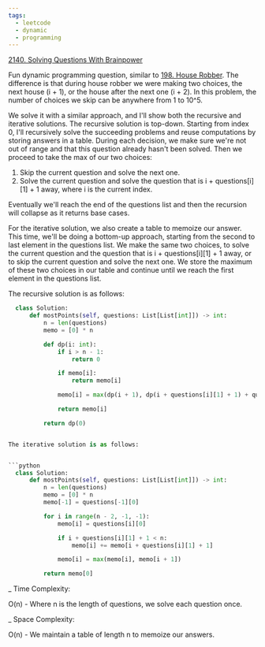 ```yaml
---
tags:
  - leetcode
  - dynamic
  - programming
---
```


<a href="https://leetcode.com/problems/solving-questions-with-brainpower/">
2140. Solving Questions With Brainpower</a>

Fun dynamic programming question, similar to <a href="198.html">198. House
Robber</a>. The difference is that during house robber we were making two
choices, the next house (i + 1), or the house after the next one (i + 2). In
this problem, the number of choices we skip can be anywhere from 1 to 10^5.

We solve it with a similar approach, and I'll show both the recursive and
iterative solutions. The recursive solution is top-down. Starting from index 0,
I'll recursively solve the succeeding problems and reuse computations by storing
answers in a table. During each decision, we make sure we're not out of range
and that this question already hasn't been solved. Then we proceed to take the
max of our two choices:

1. Skip the current question and solve the next one.
2. Solve the current question and solve the question that is i +
   questions[i][1] + 1 away, where i is the current index.

Eventually we'll reach the end of the questions list and then the recursion will
collapse as it returns base cases.

For the iterative solution, we also create a table to memoize our answer. This
time, we'll be doing a bottom-up approach, starting from the second to last
element in the questions list. We make the same two choices, to solve the
current question and the question that is i + questions[i][1] + 1 away, or to
skip the current question and solve the next one. We store the maximum of these
two choices in our table and continue until we reach the first element in the
questions list.

The recursive solution is as follows:

````python
  class Solution:
      def mostPoints(self, questions: List[List[int]]) -> int:
          n = len(questions)
          memo = [0] * n

          def dp(i: int):
              if i > n - 1:
                  return 0

              if memo[i]:
                  return memo[i]

              memo[i] = max(dp(i + 1), dp(i + questions[i][1] + 1) + questions[i][0])

              return memo[i]

          return dp(0)


The iterative solution is as follows:


```python
  class Solution:
      def mostPoints(self, questions: List[List[int]]) -> int:
          n = len(questions)
          memo = [0] * n
          memo[-1] = questions[-1][0]

          for i in range(n - 2, -1, -1):
              memo[i] = questions[i][0]

              if i + questions[i][1] + 1 < n:
                  memo[i] += memo[i + questions[i][1] + 1]

              memo[i] = max(memo[i], memo[i + 1])

          return memo[0]
````

\_ Time Complexity:

O(n) - Where n is the length of questions, we solve each question once.

\_ Space Complexity:

O(n) - We maintain a table of length n to memoize our answers.
